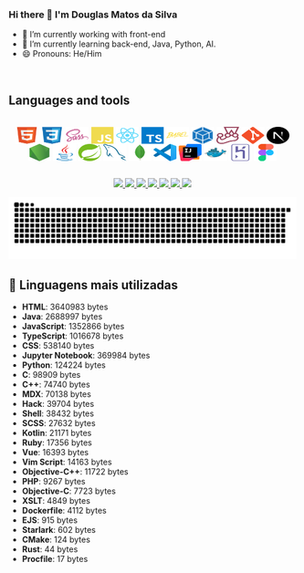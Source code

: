### Hi there 👋 I'm Douglas Matos da Silva


- 🔭 I’m currently working with front-end
- 🌱 I’m currently learning back-end, Java, Python, AI.
- 😄 Pronouns: He/Him

 <br/>
<h2>Languages and tools</h2>
 <div style="display: inline_block" align="center">
  <br>
  <img align="center" alt="HTML" height="30" width="40" src="https://raw.githubusercontent.com/devicons/devicon/master/icons/html5/html5-original.svg">
  <img align="center" alt="CSS" height="30" width="40" src="https://raw.githubusercontent.com/devicons/devicon/master/icons/css3/css3-original.svg">
  <img align="center" alt="SASS" height="30" width="40" src="https://raw.githubusercontent.com/devicons/devicon/master/icons/sass/sass-original.svg">
  <img align="center" alt="Js" height="30" width="40" src="https://raw.githubusercontent.com/devicons/devicon/master/icons/javascript/javascript-plain.svg">
  <img align="center" alt="React" height="30" width="40" src="https://raw.githubusercontent.com/devicons/devicon/master/icons/react/react-original.svg">
  <img align="center" alt="Ts" height="30" width="40" src="https://raw.githubusercontent.com/devicons/devicon/master/icons/typescript/typescript-plain.svg">
  
  <img align="center" alt="Babel" height="30" width="40" src="https://raw.githubusercontent.com/devicons/devicon/master/icons/babel/babel-plain.svg">
  <img align="center" alt="Webpack" height="30" width="40" src="https://raw.githubusercontent.com/devicons/devicon/master/icons/webpack/webpack-plain.svg">
  
  <img align="center" alt="Jest" height="30" width="40" src="https://raw.githubusercontent.com/devicons/devicon/master/icons/jest/jest-plain.svg">
  
  <img align="center" alt="Git" height="30" width="40" src="https://raw.githubusercontent.com/devicons/devicon/master/icons/git/git-plain.svg">
  <img align="center" alt="NextJS" height="30" width="40" src="https://raw.githubusercontent.com/devicons/devicon/master/icons/nextjs/nextjs-original.svg">

    
  <img align="center" alt="NodeJS" height="30" width="40" src="https://raw.githubusercontent.com/devicons/devicon/master/icons/nodejs/nodejs-original.svg">
  <img align="center" alt="Java" height="30" width="40" src="https://raw.githubusercontent.com/devicons/devicon/master/icons/java/java-original.svg">
  <img align="center" alt="spring" height="30" width="40" src="https://raw.githubusercontent.com/devicons/devicon/master/icons/spring/spring-original.svg">
  
  <img align="center" alt="MySQL" height="30" width="40" src="https://raw.githubusercontent.com/devicons/devicon/master/icons/mysql/mysql-original.svg">
  <img align="center" alt="MongoDB" height="30" width="40" src="https://raw.githubusercontent.com/devicons/devicon/master/icons/mongodb/mongodb-original.svg">
  
   <img align="center" alt="VSCode" height="30" width="40" src="https://raw.githubusercontent.com/devicons/devicon/master/icons/vscode/vscode-original.svg">
  
   <img align="center" alt="Intellij" height="30" width="40" src="https://raw.githubusercontent.com/devicons/devicon/master/icons/intellij/intellij-original.svg">
   <img align="center" alt="Docker" height="30" width="40" src="https://raw.githubusercontent.com/devicons/devicon/master/icons/docker/docker-original.svg">
  
   <img align="center" alt="Heroku" height="30" width="40" src="https://raw.githubusercontent.com/devicons/devicon/master/icons/heroku/heroku-original.svg">
  
  <img align="center" alt="Figma" height="30" width="40" src="https://raw.githubusercontent.com/devicons/devicon/master/icons/figma/figma-original.svg">
<!--   <img align="right" alt="yoda" src="https://cdn.discordapp.com/attachments/795358919417397249/825430589581688872/hi.gif"> -->
</div>
 
   ##
 
<div align="center"> 
  <a href = "mailto:douglasmatosdev@gmail.com">
   <img  src="https://img.shields.io/badge/-Gmail-%23333?style=for-the-badge&logo=gmail&logoColor=white" target="_blank">
  </a>
  
  <a href="https://www.linkedin.com/in/devdouglasmatos/" target="_blank">
   <img src="https://img.shields.io/badge/-LinkedIn-%230077B5?style=for-the-badge&logo=linkedin&logoColor=white" target="_blank">
  </a> 
 
 <a href="https://web.whatsapp.com/send?phone=5521994642132" target="_blank">
   <img src="https://img.shields.io/badge/-Whatsapp-%230077B5?style=for-the-badge&color=yellow&logo=whatsapp&logoColor=white" target="_blank">
  </a> 
 
 <a href="https://twitter.com/devdouglasmatos" target="_blank">
  <img src="https://img.shields.io/badge/-Twitter-%230077B5?style=for-the-badge&color=blue&logo=twitter&logoColor=white" target="_blank" />
 </a>
 
  <a href="https://www.facebook.com/devdouglasmatos/" target="_blank">
  <img src="https://img.shields.io/badge/-Facebook-%230077B5?style=for-the-badge&color=blue&logo=facebook&logoColor=white" target="_blank" />
 </a>
 
  <a href="https://discordapp.com/users/douglasmatosdev#8237" target="_blank">
  <img src="https://img.shields.io/badge/-Discord-%230077B5?style=for-the-badge&color=blue&logo=discord&logoColor=white" target="_blank" />
 </a>
 
 <a href="https://t.me/+5521994642132" target="_blank">
 <img src="https://img.shields.io/badge/-Telegram-%230077B5?style=for-the-badge&color=blue&logo=telegram&logoColor=white" target="_blank" />
 </a>
</div>
 
 
![Snake animation](https://github.com/douglasmtss/douglasmtss/blob/output/github-contribution-grid-snake.svg)


## 🧠 Linguagens mais utilizadas

<!-- LANGUAGES-START -->
- **HTML**: 3640983 bytes
- **Java**: 2688997 bytes
- **JavaScript**: 1352866 bytes
- **TypeScript**: 1016678 bytes
- **CSS**: 538140 bytes
- **Jupyter Notebook**: 369984 bytes
- **Python**: 124224 bytes
- **C**: 98909 bytes
- **C++**: 74740 bytes
- **MDX**: 70138 bytes
- **Hack**: 39704 bytes
- **Shell**: 38432 bytes
- **SCSS**: 27632 bytes
- **Kotlin**: 21171 bytes
- **Ruby**: 17356 bytes
- **Vue**: 16393 bytes
- **Vim Script**: 14163 bytes
- **Objective-C++**: 11722 bytes
- **PHP**: 9267 bytes
- **Objective-C**: 7723 bytes
- **XSLT**: 4849 bytes
- **Dockerfile**: 4112 bytes
- **EJS**: 915 bytes
- **Starlark**: 602 bytes
- **CMake**: 124 bytes
- **Rust**: 44 bytes
- **Procfile**: 17 bytes
<!-- LANGUAGES-END -->
